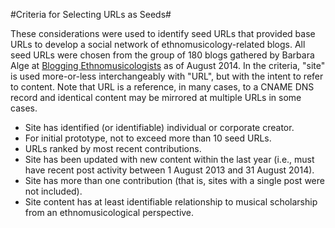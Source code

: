 #Criteria for Selecting URLs as Seeds#

These considerations were used to identify seed URLs that provided base URLs to develop a social network of ethnomusicology-related blogs. All seed URLs were chosen from the group of 180 blogs gathered by Barbara Alge at [Blogging Ethnomusicologists](http://ethnomblogs.blogspot.com/) as of August 2014. In the criteria, "site" is used more-or-less interchangeably with "URL", but with the intent to refer to content. Note that URL is a reference, in many cases, to a CNAME DNS record and identical content may be mirrored at multiple URLs in some cases. 

  * Site has identified (or identifiable) individual or corporate creator. 
  * For initial prototype, not to exceed more than 10 seed URLs.
  * URLs ranked by most recent contributions. 
  * Site has been updated with new content within the last year (i.e., must have recent post activity between 1 August 2013 and 31 August 2014).
  * Site has more than one contribution (that is, sites with a single post were not included).
  * Site content has at least identifiable relationship to musical scholarship from an ethnomusicological perspective.
